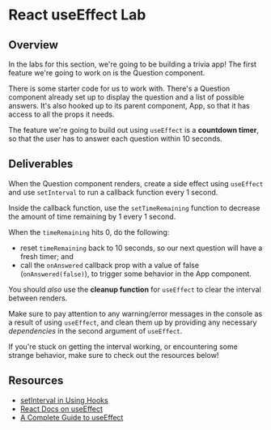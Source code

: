 # React useEffect Lab

## Overview

In the labs for this section, we're going to be building a trivia app! The first
feature we're going to work on is the Question component.

There is some starter code for us to work with. There's a Question component
already set up to display the question and a list of possible answers. It's also
hooked up to its parent component, App, so that it has access to all the props
it needs.

The feature we're going to build out using `useEffect` is a **countdown timer**,
so that the user has to answer each question within 10 seconds.

## Deliverables

When the Question component renders, create a side effect using `useEffect` and
use `setInterval` to run a callback function every 1 second.

Inside the callback function, use the `setTimeRemaining` function to decrease
the amount of time remaining by 1 every 1 second.

When the `timeRemaining` hits 0, do the following:

- reset `timeRemaining` back to 10 seconds, so our next question will have a
  fresh timer; and
- call the `onAnswered` callback prop with a value of false
  (`onAnswered(false)`), to trigger some behavior in the App component.

You should _also_ use the **cleanup function** for `useEffect` to clear the
interval between renders.

Make sure to pay attention to any warning/error messages in the console as a
result of using `useEffect`, and clean them up by providing any necessary
_dependencies_ in the second argument of `useEffect`.

If you're stuck on getting the interval working, or encountering some strange
behavior, make sure to check out the resources below!

## Resources

- [setInterval in Using Hooks](https://upmostly.com/tutorials/setinterval-in-react-components-using-hooks)
- [React Docs on useEffect][useeffect-hook]
- [A Complete Guide to useEffect](https://overreacted.io/a-complete-guide-to-useeffect/)

[side-effects]: https://en.wikipedia.org/wiki/Side_effect_(computer_science)#:~:text=In%20computer%20science%2C%20an%20operation,the%20invoker%20of%20the%20operation.
[useeffect-hook]: https://reactjs.org/docs/hooks-effect.html

